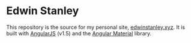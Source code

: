 # Edwin Stanley

This repository is the source for my personal site, [edwinstanley.xyz](http://teded32.github.io). It is built with [AngularJS](https://angularjs.org/) (v1.5) and the [Angular Material](https://material.angularjs.org/latest/) library.
